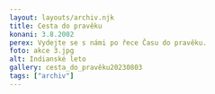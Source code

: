 ```yaml
---
layout: layouts/archiv.njk
title: Cesta do pravěku
konani: 3.8.2002
perex: Vydejte se s námi po řece Času do pravěku.
foto: akce 3.jpg
alt: Indianské leto
gallery: cesta_do_pravěku20230803
tags: ["archiv"]
---
```

